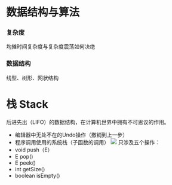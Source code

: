 # 数据结构与算法

### 复杂度

均摊时间复杂度与复杂度震荡如何决绝

### 数据结构
线型、树形、网状结构

# 栈 Stack
后进先出（LIFO）的数据结构，在计算机世界中拥有不可思议的作用。
- 编辑器中无处不在的Undo操作（撤销到上一步）
- 程序调用使用的系统栈（子函数的调用）
  ![](http://p7b5cwgjy.bkt.clouddn.com/15389938607299.jpg)
  只涉及五个操作：
- void push（E）
- E pop()
- E peek()
- int getSize()
- boolean isEmpty()
